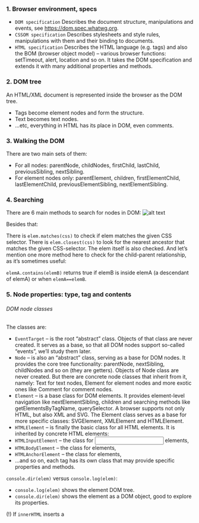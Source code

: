 ### 1. Browser environment, specs
* `DOM specification`
Describes the document structure, manipulations and events, see https://dom.spec.whatwg.org.
* `CSSOM specification`
Describes stylesheets and style rules, manipulations with them and their binding to documents.
* `HTML specification`
Describes the HTML language (e.g. tags) and also the BOM (browser object model) – various browser functions: setTimeout, alert, location and so on. It takes the DOM specification and extends it with many additional properties and methods.

### 2. DOM tree
An HTML/XML document is represented inside the browser as the DOM tree.

* Tags become element nodes and form the structure.
* Text becomes text nodes.
* …etc, everything in HTML has its place in DOM, even comments.

### 3. Walking the DOM
There are two main sets of them:

* For all nodes: parentNode, childNodes, firstChild, lastChild, previousSibling, nextSibling.
* For element nodes only: parentElement, children, firstElementChild, lastElementChild, previousElementSibling, nextElementSibling.

### 4. Searching
There are 6 main methods to search for nodes in DOM:
![alt text](https://github.com/easydush/Akvelon_Internship/Document/selectors.png)


Besides that:

There is `elem.matches(css)` to check if elem matches the given CSS selector.
There is `elem.closest(css)` to look for the nearest ancestor that matches the given CSS-selector. The elem itself is also checked.
And let’s mention one more method here to check for the child-parent relationship, as it’s sometimes useful:

`elemA.contains(elemB)` returns true if elemB is inside elemA (a descendant of elemA) or when `elemA==elemB`.

### 5. Node properties: type, tag and contents

###### DOM node classes
The classes are:

* `EventTarget` – is the root “abstract” class. Objects of that class are never created. It serves as a base, so that all DOM nodes support so-called “events”, we’ll study them later.
* `Node` – is also an “abstract” class, serving as a base for DOM nodes. It provides the core tree functionality: parentNode, nextSibling, childNodes and so on (they are getters). Objects of Node class are never created. But there are concrete node classes that inherit from it, namely: Text for text nodes, Element for element nodes and more exotic ones like Comment for comment nodes.
* `Element` – is a base class for DOM elements. It provides element-level navigation like nextElementSibling, children and searching methods like getElementsByTagName, querySelector. A browser supports not only HTML, but also XML and SVG. The Element class serves as a base for more specific classes: SVGElement, XMLElement and HTMLElement.
* `HTMLElement` – is finally the basic class for all HTML elements. It is inherited by concrete HTML elements:
* `HTMLInputElement` – the class for <input> elements,
* `HTMLBodyElement` – the class for <body> elements,
* `HTMLAnchorElement` – the class for <a> elements,
* …and so on, each tag has its own class that may provide specific properties and methods.

`console.dir(elem)` versus `console.log(elem)`:

* `console.log(elem)` shows the element DOM tree.
* `console.dir(elem)` shows the element as a DOM object, good to explore its properties.

(!) If `innerHTML` inserts a <script> tag into the document – it becomes a part of HTML, but doesn’t execute.

### 6. Attributes and properties

* **Attributes** – is what’s written in HTML.
* **Properties** – is what’s in DOM objects.

Methods to work with attributes are:

* `elem.hasAttribute(name)` – to check for existence.
* `elem.getAttribute(name)` – to get the value.
* `elem.setAttribute(name, value)` – to set the value.
* `elem.removeAttribute(name)` – to remove the attribute.
* `elem.attributes` is a collection of all attributes.

For most situations using DOM properties is preferable. We should refer to attributes only when DOM properties do not suit us, when we need exactly attributes, for instance:

* We need a non-standard attribute. But if it starts with data-, then we should use dataset.
* We want to read the value “as written” in HTML. The value of the DOM property may be different, for instance the href property is always a full URL, and we may want to get the “original” value.

*** 7. Modifying the document
Methods to create new nodes:

* document.createElement(tag) – creates an element with the given tag,
* document.createTextNode(value) – creates a text node (rarely used),
* elem.cloneNode(deep) – clones the element, if deep==true then with all descendants.

Insertion and removal:

* node.append(...nodes or strings) – insert into node, at the end,
* node.prepend(...nodes or strings) – insert into node, at the beginning,
* node.before(...nodes or strings) –- insert right before node,
* node.after(...nodes or strings) –- insert right after node,
* node.replaceWith(...nodes or strings) –- replace node.
* node.remove() –- remove the node.

Text strings are inserted “as text”.

There are also “old school” methods:

* parent.appendChild(node)
* parent.insertBefore(node, nextSibling)
* parent.removeChild(node)
* parent.replaceChild(newElem, node)

(!) All these methods return node.

Given some HTML in html, elem.insertAdjacentHTML(where, html) inserts it depending on the value of where:

* "beforebegin" – insert html right before elem,
* "afterbegin" – insert html into elem, at the beginning,
* "beforeend" – insert html into elem, at the end,
* "afterend" – insert html right after elem.
Also there are similar methods, elem.insertAdjacentText and elem.insertAdjacentElement, that insert text strings and elements, but they are rarely used.

To append HTML to the page before it has finished loading:

* document.write(html)
After the page is loaded such a call erases the document. Mostly seen in old scripts.

*** 8. Styles and classes
To manage classes, there are two DOM properties:

* `className` – the string value, good to manage the whole set of classes.
* `classList` – the object with methods add/remove/toggle/contains, good for individual classes.

To change the styles:

* The style property is an object with camelCased styles. Reading and writing to it has the same meaning as modifying individual properties in the "style" attribute. To see how to apply important and other rare stuff – there’s a list of methods at MDN.


* The `style.cssText` property corresponds to the whole "style" attribute, the full string of styles.

To read the resolved styles (with respect to all classes, after all CSS is applied and final values are calculated):

* The `getComputedStyle(elem, [pseudo])` returns the style-like object with them. Read-only.

*** 9. Window sizes and scrolling
###### Geometry:

Width/height of the visible part of the document (content area width/height): document.documentElement.clientWidth/Height

Width/height of the whole document, with the scrolled out part:

let scrollHeight = Math.max(
  document.body.scrollHeight, document.documentElement.scrollHeight,
  document.body.offsetHeight, document.documentElement.offsetHeight,
  document.body.clientHeight, document.documentElement.clientHeight
);
###### Scrolling:

Read the current scroll: window.pageYOffset/pageXOffset.

Change the current scroll:

* window.scrollTo(pageX,pageY) – absolute coordinates,
* window.scrollBy(x,y) – scroll relative the current place,
* elem.scrollIntoView(top) – scroll to make elem visible (align with the top/bottom of the window).

*** 10. Element size and scrolling

Elements have the following geometry properties:

* offsetParent – is the nearest positioned ancestor or td, th, table, body.
* offsetLeft/offsetTop – coordinates relative to the upper-left edge of offsetParent.
* offsetWidth/offsetHeight – “outer” width/height of an element including borders.
* clientLeft/clientTop – the distances from the upper-left outer corner to the upper-left inner (content + padding) corner. For left-to-right OS they are always the widths of left/top borders. For right-to-left OS the vertical scrollbar is on the left so clientLeft includes its width too.
* clientWidth/clientHeight – the width/height of the content including paddings, but without the scrollbar.
* scrollWidth/scrollHeight – the width/height of the content, just like clientWidth/clientHeight, but also include scrolled-out, invisible part of the element.
* scrollLeft/scrollTop – width/height of the scrolled out upper part of the element, starting from its upper-left corner.

All properties are read-only except scrollLeft/scrollTop that make the browser scroll the element if changed.

*** 11. Coordinates

Any point on the page has coordinates:

* Relative to the window – elem.getBoundingClientRect().
* Relative to the document – elem.getBoundingClientRect() plus the current page scroll.

Window coordinates are great to use with position:fixed, and document coordinates do well with position:absolute.

Both coordinate systems have their pros and cons; there are times we need one or the other one, just like CSS position absolute and fixed.

